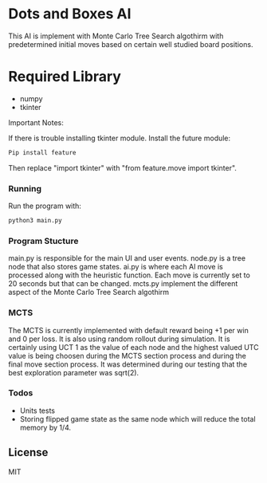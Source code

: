 # Dots and Boxes AI

This AI is implement with Monte Carlo Tree Search algothirm with predetermined initial moves based on certain well studied board positions.

# Required Library

  - numpy
  - tkinter


Important Notes:

 If there is trouble installing tkinter module. 
  Install the future module:
  ```sh
  Pip install feature
  ```
   Then replace "import tkinter" with "from feature.move import tkinter".

### Running

Run the program with:
```sh
python3 main.py
```

### Program Stucture

main.py is responsible for the main UI and user events.
node.py is a tree node that also stores game states.
ai.py is where each AI move is processed along with the heuristic function. Each move is currently set to 20 seconds but that can be changed.
mcts.py implement the different aspect of the Monte Carlo Tree Search algothirm

### MCTS

The MCTS is currently implemented with default reward being +1 per win and 0 per loss. It is also using random rollout during simulation. It is certainly using UCT 1 as the value of each node and the highest valued UTC value is being choosen during the MCTS section process and during the final move section process. It was determined during our testing that the best exploration parameter was sqrt(2).


### Todos

 - Units tests
 - Storing flipped game state as the same node which will reduce the total memory by 1/4.

License
----

MIT
